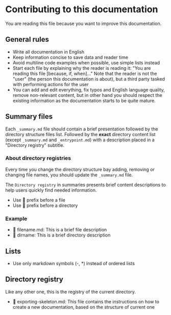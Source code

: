 # Contributing to this documentation

You are reading this file because you want to improve this documentation.

## General rules

- Write all documentation in English
- Keep information concise to save data and reader time
- Avoid multiline code examples when possible, use simple lists instead
- Start each file by explaining why the reader is reading it: "You are reading this file [because, if, when]..."
  Note that the reader is not the "user" (the person this documentation is about), but a third party tasked with performing actions for the user
- You can add and edit everything, fix typos and English language quality, remove non-relevant content, but in other
  hand you should respect the existing information as the documentation starts to be quite mature.

## Summary files

Each `_summary.md` file should contain a brief presentation followed by the directory structure files list. Followed by the **exact** directory content list (except `_summary.md` and `_entrypoint.md`) with a description placed in a "Directory registry" subtitle.

### About directory registries

Every time you change the directory structure bay adding, removing or changing file names, you should update the `_summary.md` file.

The `Directory registry` in summaries presents brief content descriptions to help users quickly find needed information.
- Use 📄 prefix before a file
- Use 📁 prefix before a directory

### Example

- 📄 filename.md: This is a brief file description
- 📁 dirname: This is a brief directory description

## Lists

- Use only markdown symbols (-, *) instead of ordered lists

## Directory registry

Like any other one, this is the registry of the current directory.

- 📄 exporting-skeleton.md: This file contains the instructions on how to create a new documentation, based on the structure of current one
